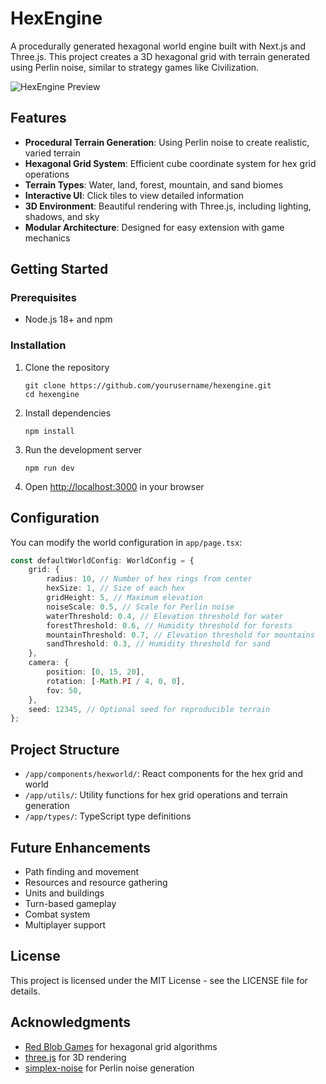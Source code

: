 # HexEngine

A procedurally generated hexagonal world engine built with Next.js and Three.js. This project creates a 3D hexagonal grid with terrain generated using Perlin noise, similar to strategy games like Civilization.

![HexEngine Preview](./public/hexengine-preview.png)

## Features

- **Procedural Terrain Generation**: Using Perlin noise to create realistic, varied terrain
- **Hexagonal Grid System**: Efficient cube coordinate system for hex grid operations
- **Terrain Types**: Water, land, forest, mountain, and sand biomes
- **Interactive UI**: Click tiles to view detailed information
- **3D Environment**: Beautiful rendering with Three.js, including lighting, shadows, and sky
- **Modular Architecture**: Designed for easy extension with game mechanics

## Getting Started

### Prerequisites

- Node.js 18+ and npm

### Installation

1. Clone the repository

   ```
   git clone https://github.com/yourusername/hexengine.git
   cd hexengine
   ```

2. Install dependencies

   ```
   npm install
   ```

3. Run the development server

   ```
   npm run dev
   ```

4. Open [http://localhost:3000](http://localhost:3000) in your browser

## Configuration

You can modify the world configuration in `app/page.tsx`:

```typescript
const defaultWorldConfig: WorldConfig = {
	grid: {
		radius: 10, // Number of hex rings from center
		hexSize: 1, // Size of each hex
		gridHeight: 5, // Maximum elevation
		noiseScale: 0.5, // Scale for Perlin noise
		waterThreshold: 0.4, // Elevation threshold for water
		forestThreshold: 0.6, // Humidity threshold for forests
		mountainThreshold: 0.7, // Elevation threshold for mountains
		sandThreshold: 0.3, // Humidity threshold for sand
	},
	camera: {
		position: [0, 15, 20],
		rotation: [-Math.PI / 4, 0, 0],
		fov: 50,
	},
	seed: 12345, // Optional seed for reproducible terrain
};
```

## Project Structure

- `/app/components/hexworld/`: React components for the hex grid and world
- `/app/utils/`: Utility functions for hex grid operations and terrain generation
- `/app/types/`: TypeScript type definitions

## Future Enhancements

- Path finding and movement
- Resources and resource gathering
- Units and buildings
- Turn-based gameplay
- Combat system
- Multiplayer support

## License

This project is licensed under the MIT License - see the LICENSE file for details.

## Acknowledgments

- [Red Blob Games](https://www.redblobgames.com/grids/hexagons/) for hexagonal grid algorithms
- [three.js](https://threejs.org/) for 3D rendering
- [simplex-noise](https://www.npmjs.com/package/simplex-noise) for Perlin noise generation
